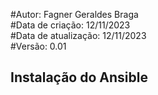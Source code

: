 #Autor: Fagner Geraldes Braga  
#Data de criação: 12/11/2023  
#Data de atualização: 12/11/2023  
#Versão: 0.01

## Instalação do Ansible
